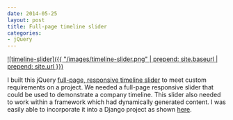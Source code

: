```yaml
---
date: 2014-05-25
layout: post
title: Full-page timeline slider
categories:
- jQuery
---
```


[![timeline-slider]({{ "/images/timeline-slider.png" | prepend: site.baseurl | prepend: site.url }})](http://janmilosh.github.io/timeline-demo)

I built this jQuery [full-page, responsive timeline slider](http://janmilosh.github.io/timeline-demo) to meet custom requirements on a project. We needed a full-page responsive slider that could be used to demonstrate a company timeline. This slider also needed to work within a framework which had dynamically generated content. I was easily able to incorporate it into a Django project as shown [here](http://stratesphere.com/timeline).